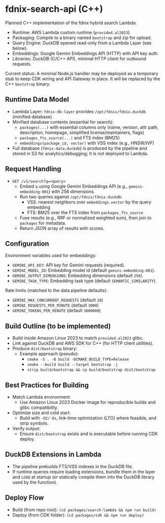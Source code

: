 # fdnix-search-api (C++)

Planned C++ implementation of the fdnix hybrid search Lambda.

- Runtime: AWS Lambda custom runtime (`provided.al2023`).
- Packaging: Compile to a binary named `bootstrap` and zip for upload.
- Query Engine: DuckDB opened read-only from a Lambda Layer (see below).
- Embeddings: Google Gemini Embeddings API (HTTP) with API key auth.
- Libraries: DuckDB (C/C++ API), minimal HTTP client for outbound requests.

Current status: A minimal Node.js handler may be deployed as a temporary stub to keep CDK wiring and API Gateway in place. It will be replaced by the C++ `bootstrap` binary.

## Runtime Data Model

- Lambda Layer: `fdnix-db-layer` provides `/opt/fdnix/fdnix.duckdb` (minified database).
- Minified database contents (essential for search):
  - `packages(...)` with essential columns only (name, version, attr path, description, homepage, simplified license/maintainers, flags)
  - `packages_fts_source(...)` and FTS index (BM25)
  - `embeddings(package_id, vector)` with VSS index (e.g., HNSW/IVF)
- Full database (`fdnix-data.duckdb`) is produced by the pipeline and stored in S3 for analytics/debugging; it is not deployed to Lambda.

## Request Handling

- `GET /v1/search?q=<query>`
  - Embed `q` using Google Gemini Embeddings API (e.g., `gemini-embedding-001`) with 256 dimensions.
  - Run two queries against `/opt/fdnix/fdnix.duckdb`:
    - VSS: nearest neighbors over `embeddings.vector` by the query embedding
    - FTS: BM25 over the FTS index from `packages_fts_source`
  - Fuse results (e.g., RRF or normalized weighted sum), then join to `packages` for metadata.
  - Return JSON array of results with scores.

## Configuration

Environment variables used for embeddings:

- `GEMINI_API_KEY`: API key for Gemini requests (required).
- `GEMINI_MODEL_ID`: Embedding model id (default `gemini-embedding-001`).
- `GEMINI_OUTPUT_DIMENSIONS`: Embedding dimensions (default `256`).
- `GEMINI_TASK_TYPE`: Embedding task type (default `SEMANTIC_SIMILARITY`).

Rate limits (matched to the data pipeline defaults):

- `GEMINI_MAX_CONCURRENT_REQUESTS` (default `10`)
- `GEMINI_REQUESTS_PER_MINUTE` (default `3000`)
- `GEMINI_TOKENS_PER_MINUTE` (default `1000000`)

## Build Outline (to be implemented)

- Build inside Amazon Linux 2023 to match `provided.al2023` glibc.
- Link against DuckDB and AWS SDK for C++ (for HTTP client utilities).
- Produce `dist/bootstrap` binary:
  - Example approach (pseudo):
    - `cmake -S . -B build -DCMAKE_BUILD_TYPE=Release`
    - `cmake --build build --target bootstrap -j`
    - `strip build/bootstrap && cp build/bootstrap dist/bootstrap`

## Best Practices for Building

- Match Lambda environment:
  - Use Amazon Linux 2023 Docker image for reproducible builds and glibc compatibility.
- Optimize size and cold start:
  - Build with `-O2/-Os`, link-time optimization (LTO) where feasible, and strip symbols.
- Verify output:
  - Ensure `dist/bootstrap` exists and is executable before running CDK deploy.

## DuckDB Extensions in Lambda

- The pipeline prebuilds FTS/VSS indexes in the DuckDB file.
- If runtime queries require loading extensions, bundle them in the layer and `LOAD` at startup (or statically compile them into the DuckDB library used by the function).

## Deploy Flow

- Build (from repo root): `(cd packages/search-lambda && npm run build)`
- Deploy (from CDK folder): `(cd packages/cdk && npm run deploy)`
